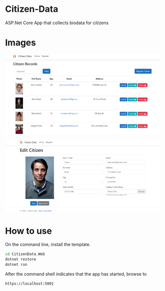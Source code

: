 # Citizen-Data

 ASP.Net Core App that collects biodata for citizens 

# Images
![Homepage](Screenshots/1.png "Homepage")


![Detail](Screenshots/2.png "Details")


# How to use

On the command line, install the template.

```cmd
cd CitizenData.Web
dotnet restore
dotnet run
```

After the command shell indicates that the app has started, browse to 

```cmd
https://localhost:5001
```
